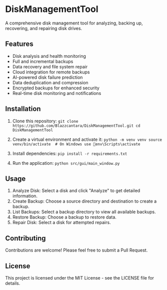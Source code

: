 ﻿# DiskManagementTool

A comprehensive disk management tool for analyzing, backing up, recovering, and repairing disk drives.

## Features

- Disk analysis and health monitoring
- Full and incremental backups
- Data recovery and file system repair
- Cloud integration for remote backups
- AI-powered disk failure prediction
- Data deduplication and compression
- Encrypted backups for enhanced security
- Real-time disk monitoring and notifications

## Installation

1. Clone this repository:
   `
   git clone https://github.com/Blazzcantara/DiskManagementTool.git
   cd DiskManagementTool
   `

2. Create a virtual environment and activate it:
   `
   python -m venv venv
   source venv/bin/activate  # On Windows use env\Scripts\activate
   `

3. Install dependencies:
   `
   pip install -r requirements.txt
   `

4. Run the application:
   `
   python src/gui/main_window.py
   `

## Usage

1. Analyze Disk: Select a disk and click "Analyze" to get detailed information.
2. Create Backup: Choose a source directory and destination to create a backup.
3. List Backups: Select a backup directory to view all available backups.
4. Restore Backup: Choose a backup to restore data.
5. Repair Disk: Select a disk for attempted repairs.

## Contributing

Contributions are welcome! Please feel free to submit a Pull Request.

## License

This project is licensed under the MIT License - see the LICENSE file for details.
